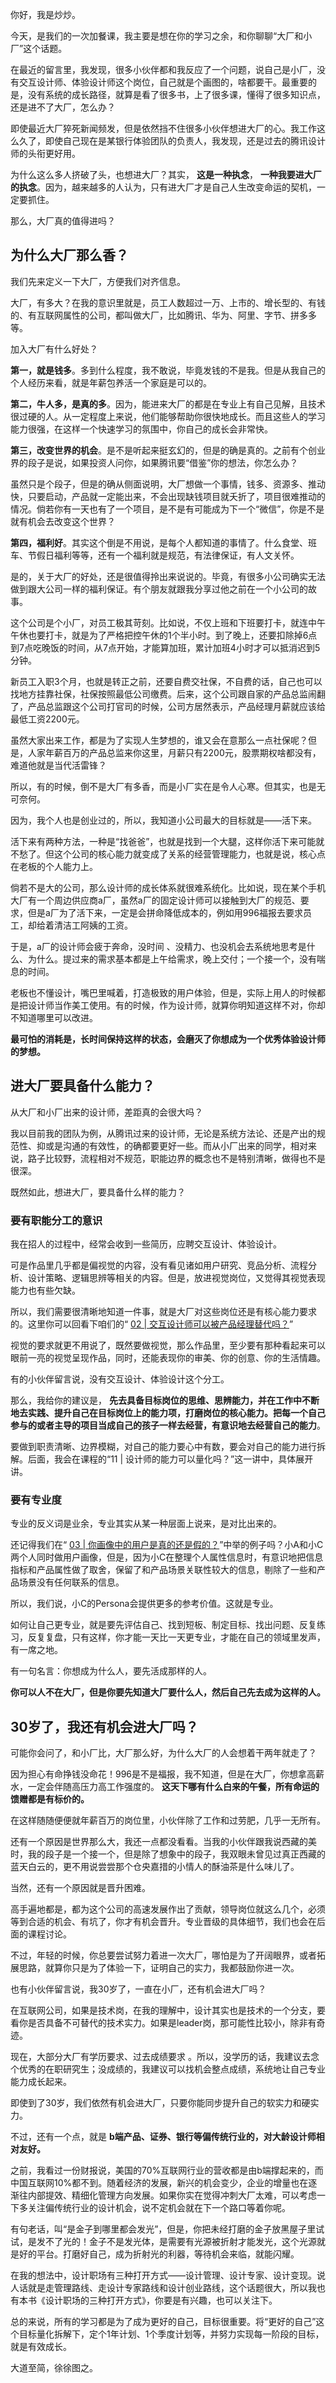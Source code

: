 你好，我是炒炒。

今天，是我们的一次加餐课，我主要是想在你的学习之余，和你聊聊“大厂和小厂”这个话题。

在最近的留言里，我发现，很多小伙伴都和我反应了一个问题，说自己是小厂，没有交互设计师、体验设计师这个岗位，自己就是个画图的，啥都要干。最重要的是，没有系统的成长路径，就算是看了很多书，上了很多课，懂得了很多知识点，还是进不了大厂，怎么办？

即使最近大厂猝死新闻频发，但是依然挡不住很多小伙伴想进大厂的心。我工作这么久了，即使自己现在是某银行体验团队的负责人，我发现，还是过去的腾讯设计师的头衔更好用。

为什么这么多人挤破了头，也想进大厂？其实， **这是一种执念**， **一种我要进大厂的执念**。因为，越来越多的人认为，只有进大厂才是自己人生改变命运的契机，一定要抓住。

那么，大厂真的值得进吗？

## 为什么大厂那么香？

我们先来定义一下大厂，方便我们对齐信息。

大厂，有多大？在我的意识里就是，员工人数超过一万、上市的、增长型的、有钱的、有互联网属性的公司，都叫做大厂，比如腾讯、华为、阿里、字节、拼多多等。

加入大厂有什么好处？

**第一，就是钱多**。多到什么程度，我不敢说，毕竟发钱的不是我。但是从我自己的个人经历来看，就是年薪包养活一个家庭是可以的。

**第二，牛人多，是真的多**。因为，能进来大厂的都是在专业上有自己见解，且技术很过硬的人。从一定程度上来说，他们能够帮助你很快地成长。而且这些人的学习能力很强，在这样一个快速学习的氛围中，你自己的成长会非常快。

**第三，改变世界的机会**。是不是听起来挺玄幻的，但是的确是真的。之前有个创业界的段子是说，如果投资人问你，如果腾讯要“借鉴”你的想法，你怎么办？

虽然只是个段子，但是的确从侧面说明，大厂想做一个事情，钱多、资源多、推动快，只要启动，产品就一定能出来，不会出现缺钱项目就夭折了，项目很难推动的情况。倘若你有一天也有了一个项目，是不是有可能成为下一个“微信”，你是不是就有机会去改变这个世界？

**第四，福利好**。其实这个倒是不用说，是每个人都知道的事情了。什么食堂、班车、节假日福利等等，还有一个福利就是规范，有法律保证，有人文关怀。

是的，关于大厂的好处，还是很值得拎出来说说的。毕竟，有很多小公司确实无法做到跟大公司一样的福利保证。有个朋友就跟我分享过他之前在一个小公司的故事。

这个公司是个小厂，对员工极其苛刻。比如说，不仅上班和下班要打卡，就连中午午休也要打卡，就是为了严格把控午休的1个半小时。到了晚上，还要扣除掉6点到7点吃晚饭的时间，从7点开始，才能算加班，累计加班4小时才可以抵消迟到5分钟。

新员工入职3个月，也就是转正之前，还要自费交社保，不自费的话，自己也可以找地方挂靠社保，社保按照最低公司缴费。后来，这个公司跟自家的产品总监闹翻了，产品总监跟这个公司打官司的时候，公司方居然表示，产品经理月薪就应该给最低工资2200元。

虽然大家出来工作，都是为了实现人生梦想的，谁又会在意那么一点社保呢？但是，人家年薪百万的产品总监来你这里，月薪只有2200元，股票期权啥都没有，难道他就是当代活雷锋？

所以，有的时候，倒不是大厂有多香，而是小厂实在是令人心寒。但其实，也是无可奈何。

因为，我个人也是创业过的，所以，我知道小公司最大的目标就是——活下来。

活下来有两种方法，一种是“找爸爸”，也就是找到一个大腿，这样你活下来可能就不愁了。但这个公司的核心能力就变成了关系的经营管理能力，也就是说，核心点在老板的个人能力上。

倘若不是大的公司，那么设计师的成长体系就很难系统化。比如说，现在某个手机大厂有一个周边供应商a厂，虽然a厂的固定设计师可以接触到大厂的规范、要求，但是a厂为了活下来，一定是会拼命降低成本的，例如用996福报去要求员工，却给着清洁工阿姨的工资。

于是，a厂的设计师会疲于奔命，没时间 、没精力、也没机会去系统地思考是什么、为什么。提过来的需求基本都是上午给需求，晚上交付；一个接一个，没有喘息的时间。

老板也不懂设计，嘴巴里喊着，打造极致的用户体验，但是，实际上用人的时候都是把设计师当作美工使用。有的时候，作为设计师，就算你明知道这样不对，你却不知道哪里可以改进。

**最可怕的消耗是，长时间保持这样的状态，会磨灭了你想成为一个优秀体验设计师的梦想。**

## 进大厂要具备什么能力？

从大厂和小厂出来的设计师，差距真的会很大吗？

我以目前我的团队为例，从腾讯过来的设计师，无论是系统方法论、还是产出的规范性、抑或是沟通的有效性，的确都要更好一些。而从小厂出来的同学，相对来说，路子比较野，流程相对不规范，职能边界的概念也不是特别清晰，做得也不是很深。

既然如此，想进大厂，要具备什么样的能力？

### 要有职能分工的意识

我在招人的过程中，经常会收到一些简历，应聘交互设计、体验设计。

可是作品里几乎都是偏视觉的内容，没有看见诸如用户研究、竞品分析、流程分析、设计策略、逻辑思辨等相关的内容。但是，放进视觉岗位，又觉得其视觉表现能力也有些欠缺。

所以，我们需要很清晰地知道一件事，就是大厂对这些岗位还是有核心能力要求的。这里你可以回看下咱们的“ [02 \| 交互设计师可以被产品经理替代吗？](https://time.geekbang.org/column/article/330122)”

视觉的要求就更不用说了，既然要做视觉，那么作品里，至少要有那种看起来可以眼前一亮的视觉呈现作品，同时，还能表现你的审美、你的创意、你的生活情趣。

有的小伙伴留言说，没有交互设计、体验设计这个分工。

那么，我给你的建议是， **先去具备目标岗位的思维、思辨能力，并在工作中不断地去实践、提升自己在目标岗位上的能力项，打磨岗位的核心能力。把每一个自己参与的或者主导的项目当成自己的孩子一样去经营，有意识地去经营自己的能力**。

要做到职责清晰、边界模糊，对自己的能力要心中有数，要会对自己的能力进行拆解。后面，我会在课程的“11 \| 设计师的能力可以量化吗？”这一讲中，具体展开讲。

### 要有专业度

专业的反义词是业余，专业其实从某一种层面上说来，是对比出来的。

还记得我们在“ [03 \| 你画像中的用户是真的还是假的？](https://time.geekbang.org/column/article/331672)”中举的例子吗？小A和小C两个人同时做用户画像，但是，因为小C在整理个人属性信息时，有意识地把信息指标和产品属性做了取舍，保留了和产品场景关联性较大的信息，剔除了一些和产品场景没有任何联系的信息。

所以，我们说，小C的Persona会提供更多的参考价值。这就是专业。

如何让自己更专业，就是要先评估自己、找到短板、制定目标、找出问题、反复练习，反复复盘，只有这样，你才能一天比一天更专业，才能在自己的领域里发声，有一席之地。

有一句名言：你想成为什么人，要先活成那样的人。

**你可以人不在大厂，但是你要先知道大厂要什么人，然后自己先去成为这样的人。**

## 30岁了，我还有机会进大厂吗？

可能你会问了，和小厂比，大厂那么好，为什么大厂的人会想着干两年就走了？

因为担心有命挣钱没命花！996是不是福报，我不知道，但是在大厂，你想拿高薪水，一定会伴随高压力高工作强度的。 **这天下哪有什么白来的午餐，所有命运的馈赠都是有标价的。**

在这样随随便便就年薪百万的岗位里，小伙伴除了工作和过劳肥，几乎一无所有。

还有一个原因是世界那么大，我还一点都没看看。当我的小伙伴跟我说西藏的美时，我的段子是一个接一个，但是除了想象中的段子，我双眼未曾见过真正西藏的蓝天白云的，更不用说尝尝那个仓央嘉措的小情人的酥油茶是什么味儿了。

当然，还有一个原因就是晋升困难。

高手遍地都是，都为这个公司的高速发展作出了贡献，领导岗位就这么几个，必须等到合适的机会、有坑了，你才有机会晋升。专业晋级的具体细节，我们也会在后面的课程讨论。

不过，年轻的时候，你总要尝试努力着进一次大厂，哪怕是为了开阔眼界，或者拓展思路，就算你只是为了体验一下，证明自己的实力，我都鼓励你进一次。

也有小伙伴留言说，我30岁了，一直在小厂，还有机会进大厂吗？

在互联网公司，如果是技术岗，在我的理解中，设计其实也是技术的一个分支，要看你是否具备不可替代的技术实力。如果是leader岗，那可能性比较小，除非有奇迹。

现在，大部分大厂有学历要求、过去成绩要求 。所以，没学历的话，我建议去念个优秀的在职研究生；没成绩的，我建议可以找机会整点成绩，系统地让自己专业能力成长起来。

即使到了30岁，我们依然有机会进大厂，只要你能同步提升自己的软实力和硬实力。

不过，还有一个点，就是 **b端产品、证券、银行等偏传统行业的，对大龄设计师相对友好。**

之前，我看过一份财报说，美国的70%互联网行业的营收都是由b端撑起来的，而中国互联网10%都不到。随着经济的发展，新兴的机会变少，企业的增量也在逐渐往内部提效、精细化管理方向发展。如果你实在觉得冲刺大厂太难，可以考虑一下多关注偏传统行业的设计机会，说不定机会就在下一个路口等着你呢。

有句老话，叫“是金子到哪里都会发光”，但是，你把未经打磨的金子放黑屋子里试试，是发不了光的！金子不是发光体，是需要有光源被折射才能发光，这个光源就是好的平台。打磨好自己，成为折射光的利器，等待机会来临，就能闪耀。

在我的想法中，设计职场有三种打开方式——设计管理、设计专家、设计变现。说人话就是走管理路线、走设计专家路线和设计创业路线，这个话题很大，所以我也有本书《设计职场的三种打开方式》，你要是有兴趣，也可以关注下。

总的来说，所有的学习都是为了成为更好的自己，目标很重要。将“更好的自己”这个目标量化拆解下，定个1年计划、1个季度计划等，并努力实现每一阶段的目标，就是有效成长。

大道至简，徐徐图之。